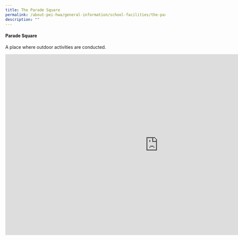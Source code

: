 ```yaml
---
title: The Parade Square
permalink: /about-pei-hwa/general-information/school-facilities/the-parade-square/
description: ""
---
```

#### Parade Square

A place where outdoor activities are conducted.



<iframe allowfullscreen="true" height="569" width="960" frameborder="0" src="https://docs.google.com/presentation/d/e/2PACX-1vQlnPIhFzRL3fLBYy3M7tttXN_d-Bx5WeR9orE1JIN_j1ngNm1FE4-miFvGkLp4YpYsdkS1dUKqEDX9/embed?start=true&amp;loop=true&amp;delayms=3000"></iframe>